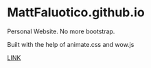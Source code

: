 MattFaluotico.github.io
=======================

Personal Website. No more bootstrap.


Built with the help of animate.css and wow.js

[LINK](https;//mattfaluotico.github.io)

